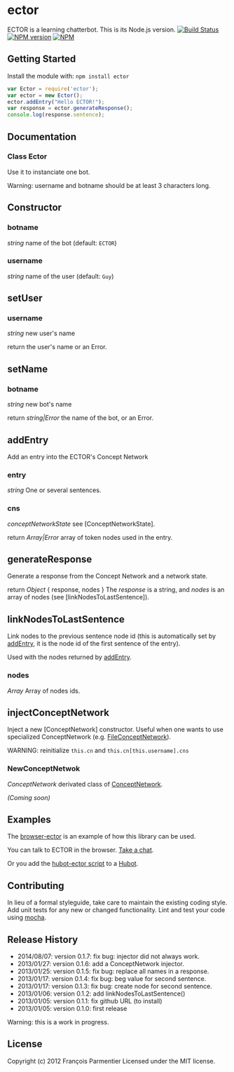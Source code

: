 # ector

ECTOR is a learning chatterbot. This is its Node.js version.
[![Build Status](https://secure.travis-ci.org/parmentf/node-ector.png)](http://travis-ci.org/parmentf/node-ector)
[![NPM version](https://badge.fury.io/js/ector.png)](http://badge.fury.io/js/ector)
[![NPM](https://nodei.co/npm/ector.png)](https://nodei.co/npm/ector/)

## Getting Started
Install the module with: `npm install ector`

```javascript
var Ector = require('ector');
var ector = new Ector();
ector.addEntry("Hello ECTOR!");
var response = ector.generateResponse();
console.log(response.sentence);
```

## Documentation

### Class Ector
Use it to instanciate one bot.

Warning: username and botname should be at least 3 characters long.

## Constructor
### botname
_string_ name of the bot (default: `ECTOR`)
### username
_string_ name of the user (default:  `Guy`)

## setUser
### username
_string_ new user's name

return the user's name or an Error.

## setName
### botname
_string_ new bot's name

return _string|Error_ the name of the bot, or an Error.

## addEntry
Add an entry into the ECTOR's Concept Network
### entry
_string_ One or several sentences.
### cns
_conceptNetworkState_ see [ConceptNetworkState].

return _Array|Error_ array of token nodes used in the entry.

## generateResponse
Generate a response from the Concept Network and a network state.

return _Object_ { response, nodes } The _response_ is a string, and _nodes_ is an array of nodes (see [linkNodesToLastSentence]).

## linkNodesToLastSentence

Link nodes to the previous sentence node id (this is automatically set by
[addEntry](https://github.com/parmentf/node-ector#addentry), it is the node id
of the first sentence of the entry).

Used with the nodes returned by [addEntry](https://github.com/parmentf/node-ector#addentry).

### nodes

_Array_ Array of nodes ids.

## injectConceptNetwork
Inject a new [ConceptNetwork] constructor.
Useful when one wants to use specialized ConceptNetwork (e.g.
[FileConceptNetwork](https://github.com/parmentf/node-file-concept-network)).

WARNING: reinitialize `this.cn` and `this.cn[this.username].cns`

### NewConceptNetwok
_ConceptNetwork_ derivated class of [ConceptNetwork](https://github.com/parmentf/node-concept-network).

_(Coming soon)_

## Examples
The [browser-ector](https://github.com/parmentf/browser-ector) is an example of how this library can be used.

You can talk to ECTOR in the browser. [Take a chat](http://parmentf.github.com/browser-ector/ector.html).

Or you add the [hubot-ector script](https://github.com/parmentf/hubot-ector)
to a [Hubot](https://github.com/github/hubot).

## Contributing
In lieu of a formal styleguide, take care to maintain the existing coding style. Add unit tests for any new or changed functionality. Lint and test your code using [mocha](http://mochajs.org/).

## Release History

* 2014/08/07: version 0.1.7: fix bug: injector did not always work.
* 2013/01/27: version 0.1.6: add a ConceptNetwork injector.
* 2013/01/25: version 0.1.5: fix bug: replace all names in a response.
* 2013/01/17: version 0.1.4: fix bug: beg value for second sentence.
* 2013/01/17: version 0.1.3: fix bug: create node for second sentence.
* 2013/01/06: version 0.1.2: add linkNodesToLastSentence()
* 2013/01/05: version 0.1.1: fix github URL (to install)
* 2013/01/05: version 0.1.0: first release

Warning: this is a work in progress.

## License
Copyright (c) 2012 François Parmentier
Licensed under the MIT license.
